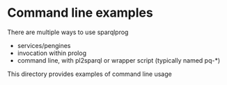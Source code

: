 # Command line examples

There are multiple ways to use sparqlprog

 - services/pengines
 - invocation within prolog
 - command line, with pl2sparql or wrapper script (typically named pq-*)

This directory provides examples of command line usage

